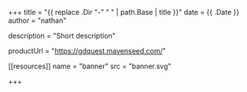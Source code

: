 +++
title = "{{ replace .Dir "-" " " | path.Base | title }}"
date = {{ .Date }}
author = "nathan"

description = "Short description"

productUrl = "https://gdquest.mavenseed.com/"

[[resources]]
  name = "banner"
  src = "banner.svg"

+++
